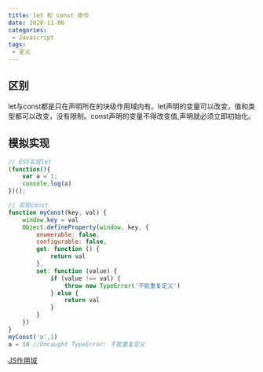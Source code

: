 ```yaml
---
title: let 和 const 命令
date: 2020-11-06
categories:
 - Javascript
tags:
 - 定义
---
```


## 区别

let与const都是只在声明所在的块级作用域内有。let声明的变量可以改变，值和类型都可以改变，没有限制。const声明的变量不得改变值,声明就必须立即初始化。

## 模拟实现

```js
// ES5实现let
(function(){
	var a = 1;
	console.log(a)
})();

// 实现const
function myConst(key, val) {
    window.key = val
    Object.defineProperty(window, key, {
        enumerable: false,
        configurable: false,
        get: function () {
            return val
        },
        set: function (value) {
            if (value !== val) {
                throw new TypeError('不能重复定义')
            } else {
                return val
            }
        }
    })
}
myConst('a',1)
a = 10 //Uncaught TypeError: 不能重复定义
```

[JS作用域](https://www.cnblogs.com/fundebug/p/10535230.html)
